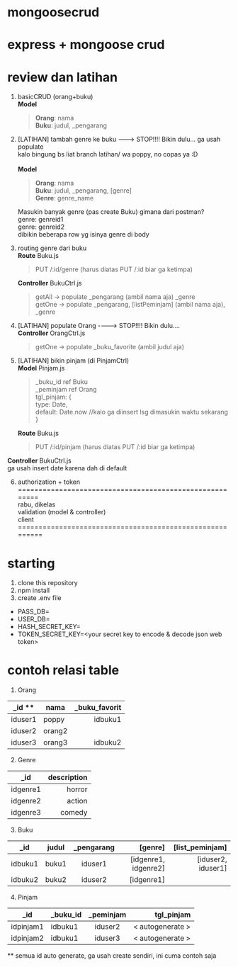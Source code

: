 # mongoosecrud
express + mongoose crud
========================================================
review dan latihan
========================================================
1. basicCRUD (orang+buku)<br/>
 __Model__ <br/>
   >__Orang__: nama <br/>
    __Buku__: judul, _pengarang
2. [LATIHAN] tambah genre ke buku ---> STOP!!!! Bikin dulu... ga usah populate <br/>
 kalo bingung bs liat branch latihan/ wa poppy, no copas ya :D <br/><br/>
  __Model__ <br/>
    > __Orang__: nama <br/>
     __Buku__: judul, _pengarang, [genre] <br/>
     __Genre__: genre_name

   Masukin banyak genre (pas create Buku) gimana dari postman? <br/>
   genre: genreid1<br/>
   genre: genreid2<br/>
   dibikin beberapa row yg isinya genre di body<br/>
 
3. routing genre dari buku<br/>
  __Route__ Buku.js<br/>
    > PUT /:id/genre (harus diatas PUT /:id biar ga ketimpa)<br/>
      
    __Controller__ BukuCtrl.js<br/>
     > getAll -> populate _pengarang (ambil nama aja) _genre<br/>
        getOne -> populate _pengarang, [listPeminjam] (ambil nama aja), _genre<br/>
4. [LATIHAN] populate Orang ----> STOP!!!! Bikin dulu....<br/>
  __Controller__ OrangCtrl.js
     > getOne -> populate _buku_favorite (ambil judul aja)
5. [LATIHAN] bikin pinjam (di PinjamCtrl)<br/>
   __Model__ Pinjam.js<br/> 
    >_buku_id ref Buku<br/>
    _peminjam ref Orang<br/>
    tgl_pinjam: {<br/>
         type: Date,<br/>
         default: Date.now //kalo ga diinsert lsg dimasukin waktu sekarang<br/>
    }<br/>
    
   __Route__ Buku.js<br/>
    > PUT /:id/pinjam (harus diatas PUT /:id biar ga ketimpa)<br/>
    
  __Controller__ BukuCtrl.js<br/>
    ga usah insert date karena dah di default 
  
6. authorization + token<br/>
========================================================<br/>
rabu, dikelas<br/>
validation (model & controller)<br/>
client<br/>
=========================================================

# starting
1. clone this repository
2. npm install
3. create .env file 
 - PASS_DB=<your db password>
 - USER_DB=<your db username>
 - HASH_SECRET_KEY=<your secret key to hash password>
 - TOKEN_SECRET_KEY=<your secret key to encode & decode json web token>

# contoh relasi table
1. Orang

| _id **      | nama      | _buku_favorit  |
| ----------- | --------- | --------------:|
| iduser1     | poppy     | idbuku1        |
| iduser2     | orang2    |                |
| iduser3     | orang3    | idbuku2        |

2. Genre

| _id         | description   |
| ----------- | -------------:|
| idgenre1    | horror        |
| idgenre2    | action        |
| idgenre3    | comedy        |

3. Buku

| _id         | judul         | _pengarang     | [genre]              |  [list_peminjam]   |
| ----------- | ------------- |:--------------:| --------------------:| ------------------:| 
| idbuku1     | buku1         |  iduser1       | [idgenre1, idgenre2] | [iduser2, iduser1] |
| idbuku2     | buku2         |  iduser2       | [idgenre1]           |                    |

4. Pinjam

| _id         | _buku_id      | _peminjam      | tgl_pinjam       |
| ----------- | ------------- |:--------------:| ----------------:|
| idpinjam1    | idbuku1       |  iduser2      | < autogenerate > |
| idpinjam2    | idbuku1       |  iduser3      | < autogenerate > |

** semua id auto generate, ga usah create sendiri, ini cuma contoh saja
